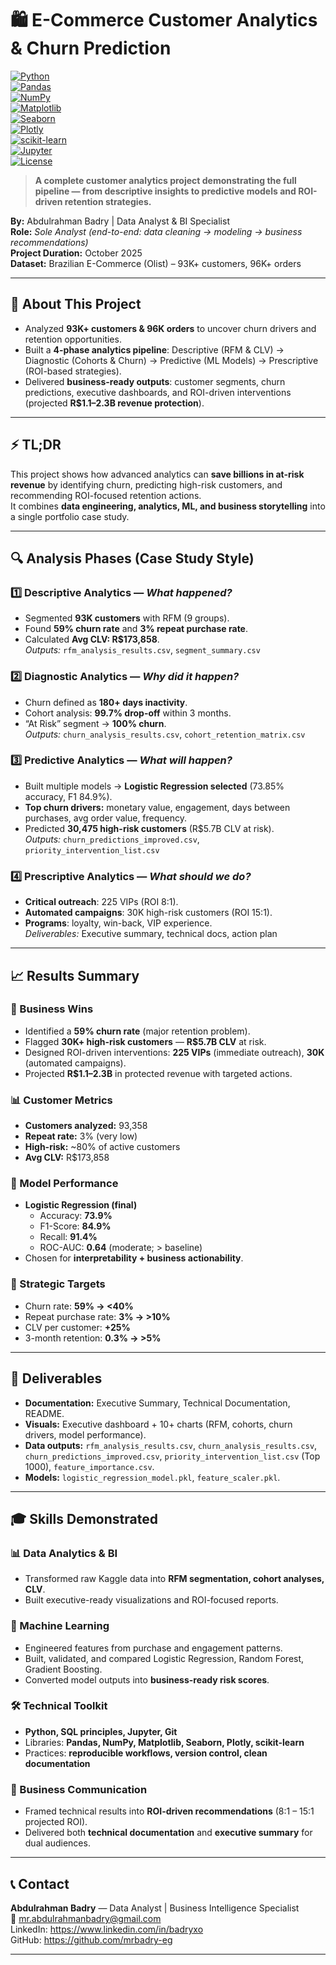 # 🛍️ E-Commerce Customer Analytics & Churn Prediction

[![Python](https://img.shields.io/badge/Python-3.10%2B-blue)](https://www.python.org/)  
[![Pandas](https://img.shields.io/badge/Pandas-2.1.0-green)](https://pandas.pydata.org/)  
[![NumPy](https://img.shields.io/badge/NumPy-1.26-lightblue)](https://numpy.org/)  
[![Matplotlib](https://img.shields.io/badge/Matplotlib-3.8-orange)](https://matplotlib.org/)  
[![Seaborn](https://img.shields.io/badge/Seaborn-0.12-teal)](https://seaborn.pydata.org/)  
[![Plotly](https://img.shields.io/badge/Plotly-5.16-purple)](https://plotly.com/)  
[![scikit-learn](https://img.shields.io/badge/scikit--learn-1.3.0-orange)](https://scikit-learn.org/)  
[![Jupyter](https://img.shields.io/badge/Jupyter-Notebook-red)](https://jupyter.org/)  
[![License](https://img.shields.io/badge/License-MIT-yellow.svg)](LICENSE)

> **A complete customer analytics project demonstrating the full pipeline — from descriptive insights to predictive models and ROI-driven retention strategies.**

**By:** Abdulrahman Badry | Data Analyst & BI Specialist  
**Role:** *Sole Analyst (end-to-end: data cleaning → modeling → business recommendations)*  
**Project Duration:** October 2025  
**Dataset:** Brazilian E-Commerce (Olist) – 93K+ customers, 96K+ orders

---

## 📌 About This Project
- Analyzed **93K+ customers & 96K orders** to uncover churn drivers and retention opportunities.  
- Built a **4-phase analytics pipeline**: Descriptive (RFM & CLV) → Diagnostic (Cohorts & Churn) → Predictive (ML Models) → Prescriptive (ROI-based strategies).  
- Delivered **business-ready outputs**: customer segments, churn predictions, executive dashboards, and ROI-driven interventions (projected **R$1.1–2.3B revenue protection**).

---

## ⚡ TL;DR
This project shows how advanced analytics can **save billions in at-risk revenue** by identifying churn, predicting high-risk customers, and recommending ROI-focused retention actions.  
It combines **data engineering, analytics, ML, and business storytelling** into a single portfolio case study.

---

## 🔍 Analysis Phases (Case Study Style)

### 1️⃣ Descriptive Analytics — *What happened?*
- Segmented **93K customers** with RFM (9 groups).  
- Found **59% churn rate** and **3% repeat purchase rate**.  
- Calculated **Avg CLV: R$173,858**.  
*Outputs:* `rfm_analysis_results.csv`, `segment_summary.csv`

### 2️⃣ Diagnostic Analytics — *Why did it happen?*
- Churn defined as **180+ days inactivity**.  
- Cohort analysis: **99.7% drop-off** within 3 months.  
- “At Risk” segment → **100% churn**.  
*Outputs:* `churn_analysis_results.csv`, `cohort_retention_matrix.csv`

### 3️⃣ Predictive Analytics — *What will happen?*
- Built multiple models → **Logistic Regression selected** (73.85% accuracy, F1 84.9%).  
- **Top churn drivers:** monetary value, engagement, days between purchases, avg order value, frequency.  
- Predicted **30,475 high-risk customers** (R$5.7B CLV at risk).  
*Outputs:* `churn_predictions_improved.csv`, `priority_intervention_list.csv`

### 4️⃣ Prescriptive Analytics — *What should we do?*
- **Critical outreach**: 225 VIPs (ROI 8:1).  
- **Automated campaigns**: 30K high-risk customers (ROI 15:1).  
- **Programs**: loyalty, win-back, VIP experience.  
*Deliverables:* Executive summary, technical docs, action plan

---

## 📈 Results Summary

### 💼 Business Wins
- Identified a **59% churn rate** (major retention problem).  
- Flagged **30K+ high-risk customers** — **R$5.7B CLV** at risk.  
- Designed ROI-driven interventions: **225 VIPs** (immediate outreach), **30K** (automated campaigns).  
- Projected **R$1.1–2.3B** in protected revenue with targeted actions.

### 📊 Customer Metrics
- **Customers analyzed:** 93,358  
- **Repeat rate:** 3% (very low)  
- **High-risk:** ~80% of active customers  
- **Avg CLV:** R$173,858

### 🧪 Model Performance
- **Logistic Regression (final)**  
  - Accuracy: **73.9%**  
  - F1-Score: **84.9%**  
  - Recall: **91.4%**  
  - ROC-AUC: **0.64** (moderate; > baseline)  
- Chosen for **interpretability + business actionability**.

### 🎯 Strategic Targets
- Churn rate: **59% → <40%**  
- Repeat purchase rate: **3% → >10%**  
- CLV per customer: **+25%**  
- 3-month retention: **0.3% → >5%**

---

## 📂 Deliverables
- **Documentation:** Executive Summary, Technical Documentation, README.  
- **Visuals:** Executive dashboard + 10+ charts (RFM, cohorts, churn drivers, model performance).  
- **Data outputs:** `rfm_analysis_results.csv`, `churn_analysis_results.csv`, `churn_predictions_improved.csv`, `priority_intervention_list.csv` (Top 1000), `feature_importance.csv`.  
- **Models:** `logistic_regression_model.pkl`, `feature_scaler.pkl`.

---

## 🎓 Skills Demonstrated

### 📊 Data Analytics & BI
- Transformed raw Kaggle data into **RFM segmentation, cohort analyses, CLV**.  
- Built executive-ready visualizations and ROI-focused reports.

### 🤖 Machine Learning
- Engineered features from purchase and engagement patterns.  
- Built, validated, and compared Logistic Regression, Random Forest, Gradient Boosting.  
- Converted model outputs into **business-ready risk scores**.

### 🛠️ Technical Toolkit
- **Python, SQL principles, Jupyter, Git**  
- Libraries: **Pandas, NumPy, Matplotlib, Seaborn, Plotly, scikit-learn**  
- Practices: **reproducible workflows, version control, clean documentation**

### 💼 Business Communication
- Framed technical results into **ROI-driven recommendations** (8:1 – 15:1 projected ROI).  
- Delivered both **technical documentation** and **executive summary** for dual audiences.

---

## 📞 Contact
**Abdulrahman Badry** — Data Analyst | Business Intelligence Specialist  
📧 mr.abdulrahmanbadry@gmail.com  
LinkedIn: https://www.linkedin.com/in/badryxo  
GitHub: https://github.com/mrbadry-eg

---
